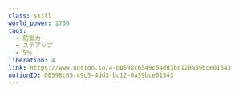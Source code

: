 ```yaml
---
class: skill
world_power: 1750
tags:
  - 防御力
  - ステアップ
  - 5％
liberation: 4
link: https://www.notion.so/4-00598c6549c54dd3bc120a59bce01543
notionID: 00598c65-49c5-4dd3-bc12-0a59bce01543
---
```


